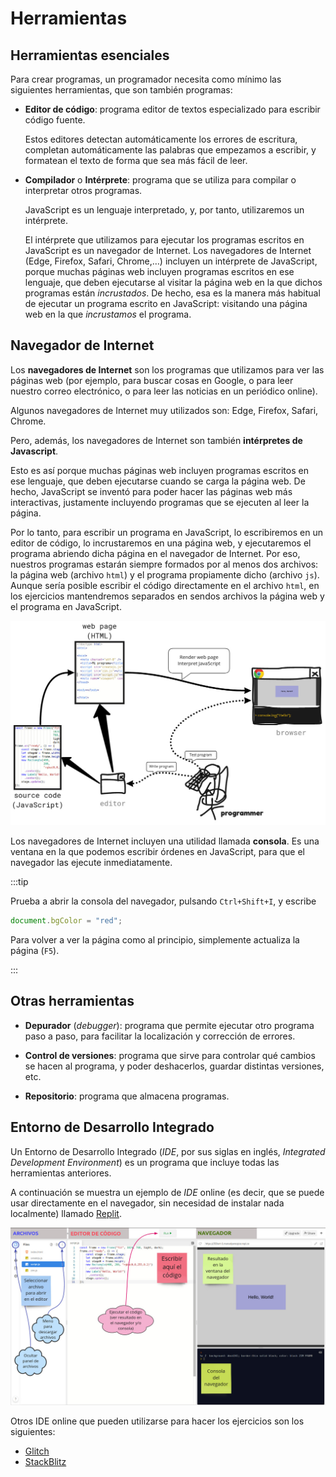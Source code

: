 # Herramientas

## Herramientas esenciales

Para crear programas, un programador necesita como mínimo las siguientes
herramientas, que son también programas:

  - **Editor de código**: programa editor de textos especializado para
    escribir código fuente.
    
    Estos editores detectan automáticamente los errores de escritura,
    completan automáticamente las palabras que empezamos a escribir, y
    formatean el texto de forma que sea más fácil de leer.

  - **Compilador** o **Intérprete**: programa que se utiliza para
    compilar o interpretar otros programas.
    
    JavaScript es un lenguaje interpretado, y, por tanto, utilizaremos
    un intérprete.
    
    El intérprete que utilizamos para ejecutar los programas escritos en
    JavaScript es un navegador de Internet. Los navegadores de Internet
    (Edge, Firefox, Safari, Chrome,…) incluyen un intérprete de
    JavaScript, porque muchas páginas web incluyen programas escritos en
    ese lenguaje, que deben ejecutarse al visitar la página web en la
    que dichos programas están *incrustados*. De hecho, esa es la manera
    más habitual de ejecutar un programa escrito en JavaScript:
    visitando una página web en la que *incrustamos* el programa.

## Navegador de Internet

Los **navegadores de Internet** son los programas que utilizamos para
ver las páginas web (por ejemplo, para buscar cosas en Google, o para
leer nuestro correo electrónico, o para leer las noticias en un
periódico online).

Algunos navegadores de Internet muy utilizados son: Edge, Firefox,
Safari, Chrome.

Pero, además, los navegadores de Internet son también **intérpretes de
Javascript**.

Esto es así porque muchas páginas web incluyen programas escritos en ese
lenguaje, que deben ejecutarse cuando se carga la página web. De hecho,
JavaScript se inventó para poder hacer las páginas web más interactivas,
justamente incluyendo programas que se ejecuten al leer la página.

Por lo tanto, para escribir un programa en JavaScript, lo escribiremos
en un editor de código, lo incrustaremos en una página web, y
ejecutaremos el programa abriendo dicha página en el navegador de
Internet. Por eso, nuestros programas estarán siempre formados por al
menos dos archivos: la página web (archivo `html`) y el programa
propiamente dicho (archivo `js`). Aunque sería posible escribir el
código directamente en el archivo `html`, en los ejercicios
mantendremos separados en sendos archivos la página web y el programa en
JavaScript.

![](../../static/img/javascript-framework.jpg)

Los navegadores de Internet incluyen una utilidad llamada **consola**.
Es una ventana en la que podemos escribir órdenes en JavaScript, para
que el navegador las ejecute inmediatamente.

:::tip

Prueba a abrir la consola del navegador, pulsando `Ctrl+Shift+I`, y
escribe

``` javascript
document.bgColor = "red";
```

Para volver a ver la página como al principio, simplemente actualiza la
página (`F5`).

:::

## Otras herramientas

  - **Depurador** (*debugger*): programa que permite ejecutar otro
    programa paso a paso, para facilitar la localización y corrección de
    errores.

  - **Control de versiones**: programa que sirve para controlar qué
    cambios se hacen al programa, y poder deshacerlos, guardar distintas
    versiones, etc.

  - **Repositorio**: programa que almacena programas.

## Entorno de Desarrollo Integrado

Un Entorno de Desarrollo Integrado (*IDE*, por sus siglas en inglés,
*Integrated Development Environment*) es un programa que incluye todas
las herramientas anteriores.

A continuación se muestra un ejemplo de *IDE* online (es decir, que se
puede usar directamente en el navegador, sin necesidad de instalar nada
localmente) llamado [Replit](http://www.repl.it).

![](../../static/img/replit.jpg)

Otros IDE online que pueden utilizarse para hacer los ejercicios son los
siguientes:

  - [Glitch](http://glitch.com)
  - [StackBlitz](https://stackblitz.com)
